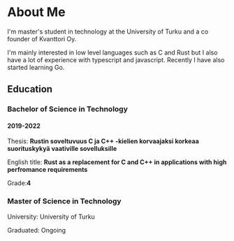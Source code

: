 # About Me

I'm master's student in technology at the University of Turku and a co founder of Kvanttori Oy.

I'm mainly interested in low level languages such as C and Rust but I also have a lot of experience with typescript and javascript.
Recently I have also started learning Go.

## Education

### Bachelor of Science in Technology

#### 2019-2022

Thesis: **Rustin soveltuvuus C ja C++ -kielien korvaajaksi korkeaa suorituskykyä vaativille sovelluksille**

English title: **Rust as a replacement for C and C++ in applications with high perfromance requirements**

Grade:**4**

### Master of Science in Technology

University: University of Turku

Graduated: Ongoing
